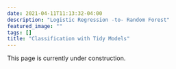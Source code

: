 ```yaml
---
date: 2021-04-11T11:13:32-04:00
description: "Logistic Regression -to- Random Forest"
featured_image: ""
tags: []
title: "Classification with Tidy Models"
---
```


This page is currently under construction.
